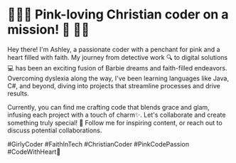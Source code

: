 # 💖🎉🌸 Pink-loving Christian coder on a mission! 🌸 🎉💖
Hey there! I'm Ashley, a passionate coder with a penchant for pink and a heart filled with faith. My journey from detective work 🔍 to digital solutions 💻 has been an exciting fusion of Barbie dreams and faith-filled endeavors. Overcoming dyslexia along the way, I've been learning languages like Java, C#, and beyond, diving into projects that streamline processes and drive results.

Currently, you can find me crafting code that blends grace and glam, infusing each project with a touch of charm✨. Let's collaborate and create something truly special! 🎉 Follow me for inspiring content, or reach out to discuss potential collaborations.

#GirlyCoder #FaithInTech #ChristianCoder #PinkCodePassion #CodeWithHeart💖
